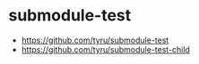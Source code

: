 # submodule-test

* https://github.com/tyru/submodule-test
* https://github.com/tyru/submodule-test-child
